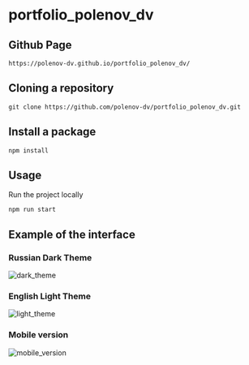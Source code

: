 # portfolio_polenov_dv

## Github Page

```shell
https://polenov-dv.github.io/portfolio_polenov_dv/
```

## Cloning a repository

```shell
git clone https://github.com/polenov-dv/portfolio_polenov_dv.git
```

## Install a package

```shell
npm install
```

## Usage
Run the project locally

```shell
npm run start
```

## Example of the interface

### Russian Dark Theme
![dark_theme](https://github.com/polenov-dv/portfolio_polenov_dv/assets/126477538/c635483f-ae04-43db-9ef9-abaae9224095)

### English Light Theme
![light_theme](https://github.com/polenov-dv/portfolio_polenov_dv/assets/126477538/90ccc374-bc5e-4922-93ab-341d3a925506)

### Mobile version
![mobile_version](https://github.com/polenov-dv/portfolio_polenov_dv/assets/126477538/bf5b63a8-df55-4882-b794-e7c56783d33d)

